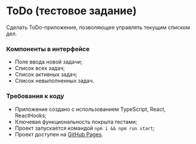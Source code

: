 # ToDo (тестовое задание)

Сделать ToDo-приложение, позволяющее управлять текущим списком дел.

### Компоненты в интерфейсе
- Поле ввода новой задачи;
- Список всех задач;
- Список активных задач;
- Список невыполненных задач.

### Требования к коду
- Приложение создано с использованием TypeScript, React, ReactHooks;
- Ключевая функциональность покрыта тестами;
- Проект запускается командой `npm i && npm run start`;
- Проект доступен на [GitHub Pages](https://eieny.github.io/to-do/).
